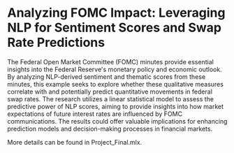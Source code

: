 # Analyzing FOMC Impact: Leveraging NLP for Sentiment Scores and Swap Rate Predictions
The Federal Open Market Committee (FOMC) minutes provide essential insights into the Federal Reserve's monetary policy and economic outlook. By analyzing NLP-derived sentiment and thematic scores from these minutes, this example seeks to explore whether these qualitative measures correlate with and potentially predict quantitative movements in federal swap rates. The research utilizes a linear statistical model to assess the predictive power of NLP scores, aiming to provide insights into how market expectations of future interest rates are influenced by FOMC communications. The results could offer valuable implications for enhancing prediction models and decision-making processes in financial markets.

More details can be found in Project_Final.mlx.
